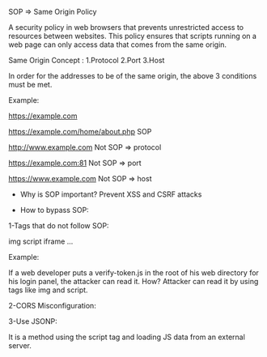 SOP => Same Origin Policy


A security policy in web browsers that prevents unrestricted access to resources between websites. This policy ensures that scripts running on a web page can only access data that comes from the same origin.

Same Origin Concept : 
1.Protocol 
2.Port 
3.Host

In order for the addresses to be of the same origin, the above 3 conditions must be met. 

Example:

https://example.com

https://example.com/home/about.php  SOP


http://www.example.com              Not SOP  => protocol


https://example.com:81              Not SOP  => port


https://www.example.com             Not SOP  => host




* Why is SOP important? Prevent XSS and CSRF attacks


* How to bypass SOP:

1-Tags that do not follow SOP:


img
script
iframe
...

Example: 

If a web developer puts a verify-token.js in the root of his web directory for his login panel, the attacker can read it. How? Attacker can read it by using tags like img and script.


<!-- <img src=https://target.tld/home/user1/verify-token.js > -->



2-CORS Misconfiguration: 


3-Use JSONP:

It is a method using the script tag and loading JS data from an external server.


<script src="http://attacker.tld/info.js"></script>


